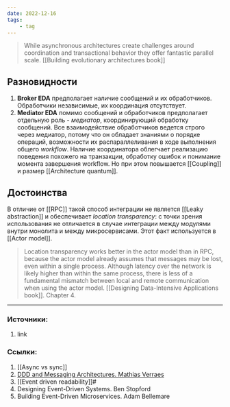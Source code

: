 ```yaml
---
date: 2022-12-16
tags:
    - tag
---
```


> While asynchronous architectures create challenges around coordination and transactional behavior they offer fantastic parallel scale. [[Building evolutionary architectures book]]

## Разновидности

1. **Broker EDA** предполагает наличие сообщений и их обработчиков. Обработчики независимые, их координация отсутствует.
1. **Mediator EDA** помимо сообщений и обработчиков предполагает отдельную роль - *медиатор*, координирующий обработку сообщений. Все взаимодействие обработчиков ведется строго через медиатор, потому что он обладает знаниями о порядке операций, возможности их распараллеливания в ходе выполнения общего *workflow*. Наличие координатора облегчает реализацию поведения похожего на транзакции, обработку ошибок и понимание момента завершения workflow. Но при этом повышается [[Coupling]] и размер [[Architecture quantum]].

## Достоинства

В отличие от [[RPC]] такой способ интеграции не является [[Leaky abstraction]] и обеспечивает *location transparency*: с точки зрения использования не отличается в случае интеграции между модулями внутри монолита и между микросервисами. Этот факт используется в [[Actor model]].

> Location transparency works better in the actor model than in RPC, because the actor model already assumes that messages may be lost, even within a single process. Although latency over the network is likely higher than within the same process, there is less of a fundamental mismatch between local and remote communication when using the actor model. [[Designing Data-Intensive Applications book]]. Chapter 4.

---

### Источники:
1. link

### Ссылки:
1. [[Async vs sync]]
1. [DDD and Messaging Architectures. Mathias Verraes](https://verraes.net/2019/05/ddd-msg-arch/)
1. [[Event driven readability]]#
1. Designing Event-Driven Systems. Ben Stopford
1. Building Event-Driven Microservices. Adam Bellemare